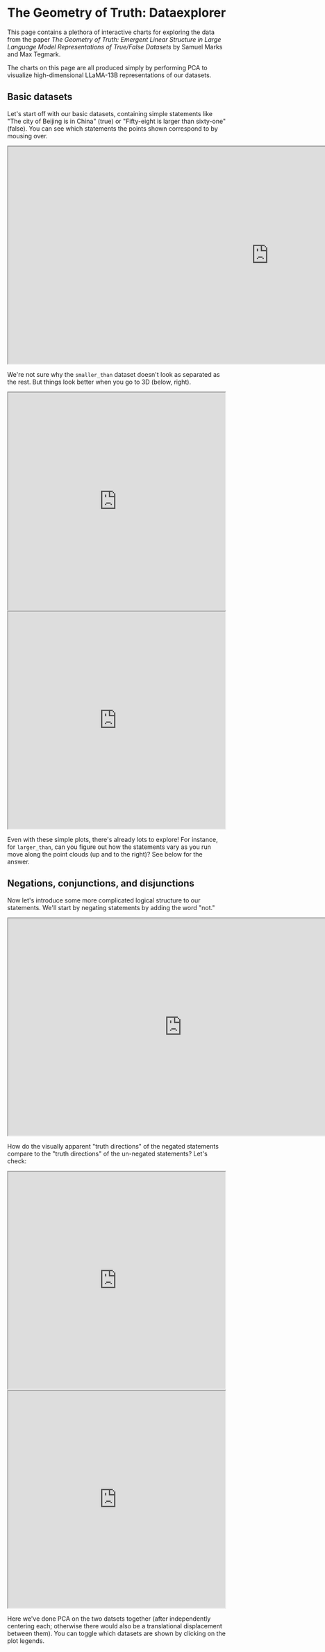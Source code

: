 # The Geometry of Truth: Dataexplorer

This page contains a plethora of interactive charts for exploring the data from the paper *The Geometry of Truth: Emergent Linear Structure in Large Language Model Representations of True/False Datasets* by Samuel Marks and Max Tegmark.

The charts on this page are all produced simply by performing PCA to visualize high-dimensional LLaMA-13B representations of our datasets.

## Basic datasets

Let's start off with our basic datasets, containing simple statements like "The city of Beijing is in China" (true) or "Fifty-eight is larger than sixty-one" (false). You can see which statements the points shown correspond to by mousing over.

<iframe src="https://saprmarks.github.io/geometry-of-truth/dataexplorer/plots/basic_datasets.html" width="1200" height="500"></iframe>

We're not sure why the `smaller_than` dataset doesn't look as separated as the rest. But things look better when you go to 3D (below, right).

<iframe src="https://saprmarks.github.io/geometry-of-truth/dataexplorer/plots/cities_3d.html" width="500" height="500"></iframe>
<iframe src="https://saprmarks.github.io/geometry-of-truth/dataexplorer/plots/smaller_than_3d.html" width="500" height="500"></iframe>

Even with these simple plots, there's already lots to explore! For instance, for `larger_than`, can you figure out how the statements vary as you run move along the point clouds (up and to the right)? See below for the answer.

## Negations, conjunctions, and disjunctions

Now let's introduce some more complicated logical structure to our statements. We'll start by negating statements by adding the word "not."

<iframe src="https://saprmarks.github.io/geometry-of-truth/dataexplorer/plots/negations.html" width="800" height="500"></iframe>

How do the visually apparent "truth directions" of the negated statements compare to the "truth directions" of the un-negated statements? Let's check:

<iframe src="https://saprmarks.github.io/geometry-of-truth/dataexplorer/plots/cities+neg_cities.html" width="500" height="500"></iframe>
<iframe src="https://saprmarks.github.io/geometry-of-truth/dataexplorer/plots/sp_en_trans+neg_sp_en_trans.html" width="500" height="500"></iframe>

Here we've done PCA on the two datsets together (after independently centering each; otherwise there would also be a translational displacement between them). You can toggle which datasets are shown by clicking on the plot legends.

